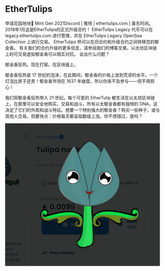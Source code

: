 # EtherTulips

申请花园地块🌷 Mint Gen 2021Discord | 推特 | ethertulips.com | 美东时间。 2018年1月这是EtherTulips的正式升级合约！ EtherTulips Legacy 代币可以在 legacy.ethertulips.com 进行管理，并在 EtherTulips Legacy OpenSea Collection 上进行交易。 EtherTulips 桥可以在旧合约和升级合约之间转移您的郁金香。 有关我们的合约升级的更多信息，请参阅我们的博客文章。以太坊区块链上的可交易虚拟郁金香可以相互对抗。 会出什么问题？

郁金香狂热。现在打架。在区块链上。

郁金香狂热是 17 世纪的泡沫，在此期间，郁金香的价格上涨到荒谬的水平。一个灯泡比房子还贵！郁金香市场在 1637 年崩盘，所以你来不及参与——但不用担心！

我们将郁金香狂热带入 21 世纪。每个可爱的 EtherTulip 都生活在以太坊区块链上，在那里可以安全地购买、交易和战斗。所有以太郁金香都有独特的 DNA，这决定了它们的外观和战斗特征。想要一个特别强大的郁金香？购买一些种子，或与其他人交易。但要快点：价格每天都呈指数级上涨。你不想错过，是吗？

![NFT](微信截图_20220903171411.png)


